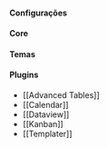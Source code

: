 #### Configurações

#### Core


#### Temas


#### Plugins
- [[Advanced Tables]]
- [[Calendar]]
- [[Dataview]]
- [[Kanban]]
- [[Templater]]

